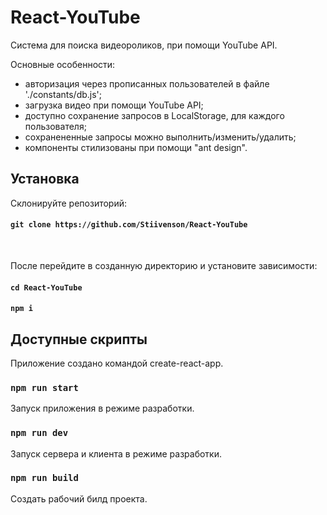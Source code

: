 # React-YouTube

Система для поиска видеороликов, при помощи YouTube API.

Основные особенности:
- авторизация через прописанных пользователей в файле './constants/db.js';
- загрузка видео при помощи YouTube API;
- доступно сохранение запросов в LocalStorage, для каждого пользователя;
- сохранененные запросы можно выполнить/изменить/удалить;
- компоненты стилизованы при помощи "ant design".

## Установка

Склонируйте репозиторий:
#### `git clone https://github.com/Stiivenson/React-YouTube`
<br />

После перейдите в созданную директорию и установите зависимости:
#### `cd React-YouTube`
#### `npm i`

## Доступные скрипты
Приложение создано командой create-react-app.


### `npm run start`

Запуск приложения в режиме разработки.


### `npm run dev`

Запуск сервера и клиента в режиме разработки.


### `npm run build`

Создать рабочий билд проекта.
